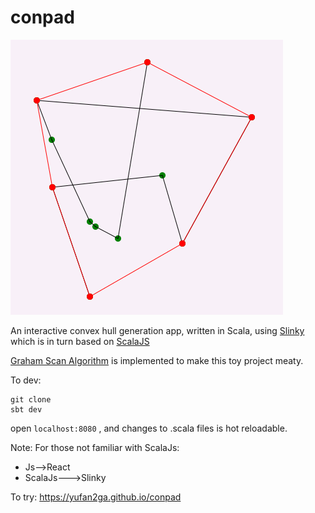 # conpad

![Convex Hull](https://github.com/YUFAN2GA/conpad/blob/main/public/convex-hull.png?raw=true)

An interactive convex hull generation app, written in Scala, using [Slinky](slinky.dev) which is in turn based on [ScalaJS](https://www.scala-js.org/)

[Graham Scan Algorithm](https://en.wikipedia.org/wiki/Graham_scan) is implemented to make this toy project meaty.

To dev:

```
git clone
sbt dev
```
open `localhost:8080` , and changes to .scala files is hot reloadable. 

Note:
For those not familiar with ScalaJs:
- Js-->React
- ScalaJs--->Slinky

To try:
https://yufan2ga.github.io/conpad


